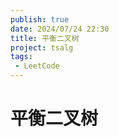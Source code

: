 ```yaml
---
publish: true
date: 2024/07/24 22:30
title: 平衡二叉树
project: tsalg
tags:
 - LeetCode
---
```


# 平衡二叉树
